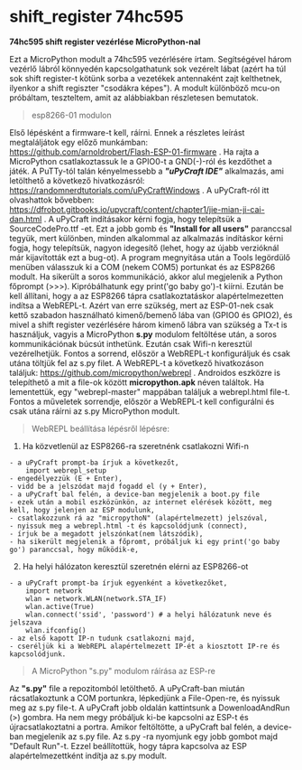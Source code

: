 # shift_register 74hc595
**74hc595 shift register vezérlése MicroPython-nal**

Ezt a MicroPython modult a 74hc595 vezérlésére írtam. Segítségével három vezérlő lábról könnyedén kapcsolgathatunk sok vezérelt lábat (azért ha túl sok shift register-t kötünk sorba a vezetékek antennaként zajt kelthetnek, ilyenkor a shift regiszter "csodákra képes"). A modult különböző mcu-on próbáltam, teszteltem, amit az alábbiakban részletesen bemutatok.

> esp8266-01 modulon

Első lépésként a firmware-t kell, ráírni. Ennek a részletes leírást megtaláljátok egy előző munkámban: https://github.com/arnoldrobert/Flash-ESP-01-firmware . Ha rajta a MicroPython csatlakoztassuk le a GPIO0-t a GND(-)-ról és kezdőthet a játék.
A PuTTy-tól talán kényelmessebb a ***"uPyCraft IDE"*** alkalmazás, ami letölthető a következő hivatkozásról: https://randomnerdtutorials.com/uPyCraftWindows . A uPyCraft-ról itt olvashattok bővebben: https://dfrobot.gitbooks.io/upycraft/content/chapter1/jie-mian-ji-cai-dan.html . A uPyCraft indításakor kérni fogja, hogy telepítsük a SourceCodePro.ttf -et. Ezt a jobb gomb és **"Install for all users"** paranccsal tegyük, mert különben, minden alkalommal az alkalmazás indításkor kérni fogja, hogy telepítsük, nagyon idegesítő (lehet, hogy az újabb verzióknál már kijavították ezt a bug-ot).
A program megnyitása után a Tools legördülő menüben válasszuk ki a COM (nekem COM5) portunkat és az ESP8266 modult. Ha  sikerült a soros kommunikáció, akkor alul megjelenik a Python főprompt (>>>). Kipróbálhatunk egy print('go baby go')-t kiírni. Ezután be kell állítani, hogy a az ESP8266 tápra csatlakoztatáskor alapértelmezetten indítsa a WebREPL-t. Azért van erre szükség, mert az ESP-01-nek csak kettő szabadon használható kimenő/bemenő lába van (GPIO0 és GPIO2), és mivel a shift register vezérlésére három kimenő lábra van szükség a Tx-t is használjuk, vagyis a MicroPython **s.py** modulom feltöltése után, a soros kommunikációnak búcsút inthetünk. Ezután csak Wifi-n keresztül vezérelhetjük. Fontos a sorrend, először a WebREPL-t konfiguráljuk és csak utána töltjük fel az s.py filet. A WebREPL-t a következő hivatkozáson találjuk: https://github.com/micropython/webrepl . Androidos eszközre is telepíthető a mit a file-ok között **micropython.apk** néven találtok. Ha lementettük, egy "webrepl-master" mappában találjuk a webrepl.html file-t. Fontos a műveletek sorrendje, először a WebREPL-t kell configurálni és csak utána ráírni az s.py MicroPython modult.

> WebREPL beállítása lépésről lépésre:

1) Ha közvetlenül az ESP8266-ra szeretnénk csatlakozni Wifi-n
```
- a uPyCraft prompt-ba írjuk a következőt,
    import webrepl_setup
- engedélyezzük (E + Enter),
- vidd be a jelszódat majd fogadd el (y + Enter),
- a uPyCraft bal felén, a device-ban megjelenik a boot.py file
- ezek után a mobil eszközünkön, az internet elérések között, meg kell, hogy jelenjen az ESP modulunk,
- csatlakozzunk rá az "micropythoN" (alapértelmezett) jelszóval,
- nyissuk meg a webrepl.html -t és kapcsolódjunk (connect),
- írjuk be a megadott jelszónkat(nem látszódik),
- ha sikerült megjelenik a főpromt, próbáljuk ki egy print('go baby go') paranccsal, hogy működik-e,

```
2) Ha helyi hálózaton keresztül szeretnén elérni az ESP8266-ot
```
- a uPyCraft prompt-ba írjuk egyenként a következőket,
    import network
    wlan = network.WLAN(network.STA_IF)
    wlan.active(True)
    wlan.connect('ssid', 'password') # a helyi hálózatunk neve és jelszava
    wlan.ifconfig()
- az első kapott IP-n tudunk csatlakozni majd,
- cseréljük ki a WebREPL alapértelmezett IP-ét a kiosztott IP-re és kapcsolódjunk.
```
> A MicroPython "s.py" modulom ráírása az ESP-re

Az **"s.py"** file a repozitomból letölthető. A uPyCraft-ban miután rácsatlakoztunk a COM portunkra, lépkedjünk a File-Open-re, és nyissuk meg az s.py file-t. A uPyCraft jobb oldalán kattintsunk a DowenloadAndRun (>) gombra. Ha nem megy próbáljuk ki-be kapcsolni az ESP-t és újracsatlakoztatni a portra. Amikor feltöltötte, a uPyCraft bal felén, a device-ban megjelenik az s.py file. Az s.py -ra nyomjunk egy jobb gombot majd "Default Run"-t. Ezzel beállítottük, hogy tápra kapcsolva az ESP alapértelmezettként indítja az s.py modult.
